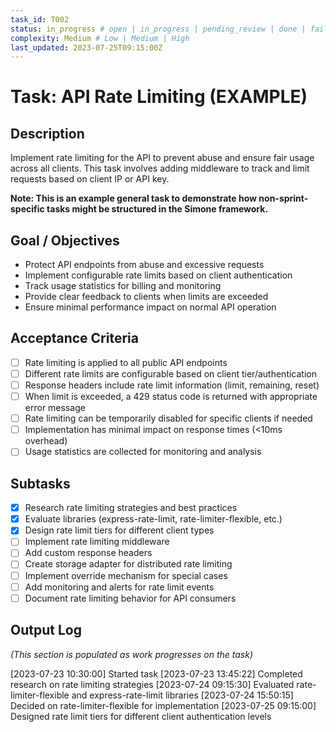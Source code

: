 ```yaml
---
task_id: T002
status: in_progress # open | in_progress | pending_review | done | failed | blocked
complexity: Medium # Low | Medium | High
last_updated: 2023-07-25T09:15:00Z
---
```


# Task: API Rate Limiting (EXAMPLE)

## Description
Implement rate limiting for the API to prevent abuse and ensure fair usage across all clients. This task involves adding middleware to track and limit requests based on client IP or API key.

**Note: This is an example general task to demonstrate how non-sprint-specific tasks might be structured in the Simone framework.**

## Goal / Objectives
- Protect API endpoints from abuse and excessive requests
- Implement configurable rate limits based on client authentication
- Track usage statistics for billing and monitoring
- Provide clear feedback to clients when limits are exceeded
- Ensure minimal performance impact on normal API operation

## Acceptance Criteria
- [ ] Rate limiting is applied to all public API endpoints
- [ ] Different rate limits are configurable based on client tier/authentication
- [ ] Response headers include rate limit information (limit, remaining, reset)
- [ ] When limit is exceeded, a 429 status code is returned with appropriate error message
- [ ] Rate limiting can be temporarily disabled for specific clients if needed
- [ ] Implementation has minimal impact on response times (<10ms overhead)
- [ ] Usage statistics are collected for monitoring and analysis

## Subtasks
- [x] Research rate limiting strategies and best practices
- [x] Evaluate libraries (express-rate-limit, rate-limiter-flexible, etc.)
- [x] Design rate limit tiers for different client types
- [ ] Implement rate limiting middleware
- [ ] Add custom response headers
- [ ] Create storage adapter for distributed rate limiting
- [ ] Implement override mechanism for special cases
- [ ] Add monitoring and alerts for rate limit events
- [ ] Document rate limiting behavior for API consumers

## Output Log
*(This section is populated as work progresses on the task)*

[2023-07-23 10:30:00] Started task
[2023-07-23 13:45:22] Completed research on rate limiting strategies
[2023-07-24 09:15:30] Evaluated rate-limiter-flexible and express-rate-limit libraries
[2023-07-24 15:50:15] Decided on rate-limiter-flexible for implementation
[2023-07-25 09:15:00] Designed rate limit tiers for different client authentication levels
